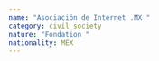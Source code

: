 ```yaml
---
name: "Asociación de Internet .MX "
category: civil_society
nature: "Fondation "
nationality: MEX
---
```

    